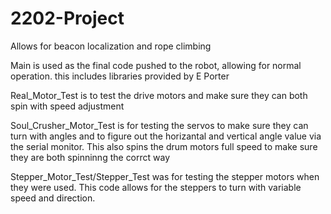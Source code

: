 # 2202-Project
Allows for beacon localization and rope climbing

Main is used as the final code pushed to the robot, allowing for normal operation. this includes libraries provided by E Porter

Real_Motor_Test is to test the drive motors and make sure they can both spin with speed adjustment

Soul_Crusher_Motor_Test is for testing the servos to make sure they can turn with angles and to figure out the horizantal and vertical 
angle value via the serial monitor. This also spins the drum motors full speed to make sure they are both spinninng the corrct way


Stepper_Motor_Test/Stepper_Test was for testing the stepper motors when they were used. This code allows for the steppers to turn with variable speed and direction.  
